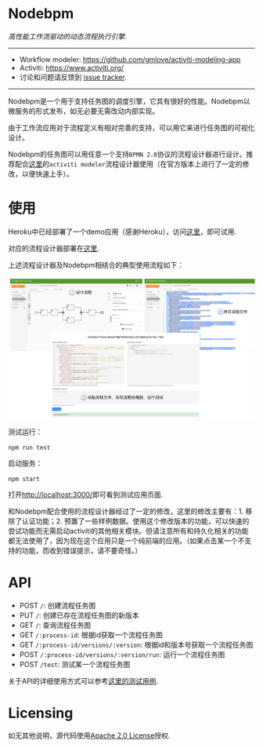 # Nodebpm

*高性能工作流驱动的动态流程执行引擎.*

---

+ Workflow modeler: https://github.com/gmlove/activiti-modeling-app
+ Activiti: https://www.activiti.org/
+ 讨论和问题请反馈到 [issue tracker](https://github.com/gmlove/nodebpm/issues).

---

Nodebpm是一个用于支持任务图的调度引擎，它具有很好的性能。Nodebpm以微服务的形式发布，如无必要无需改动内部实现。

由于工作流应用对于流程定义有相对完善的支持，可以用它来进行任务图的可视化设计。

Nodebpm的任务图可以用任意一个支持`BPMN 2.0`协议的流程设计器进行设计。推荐配合[这里](https://github.com/gmlove/activiti-modeling-app)的`activiti modeler`流程设计器使用（在官方版本上进行了一定的修改，以便快速上手）。

# 使用

Heroku中已经部署了一个demo应用（感谢Heroku），访问[这里](https://infinite-dusk-45126.herokuapp.com/)，即可试用.

对应的流程设计器部署在[这里](https://intense-caverns-26323.herokuapp.com/).

上述流程设计器及Nodebpm相结合的典型使用流程如下：

![使用](doc/usage.png)


测试运行：

```shell
npm run test
```

启动服务：

```shell
npm start
```

打开[http://localhost:3000/](http://localhost:3000/)即可看到测试应用页面.

和Nodebpm配合使用的流程设计器经过了一定的修改，这里的修改主要有：1. 移除了认证功能；2. 预置了一些样例数据。使用这个修改版本的功能，可以快速的尝试功能而无需启动activiti的其他相关模块。但请注意所有和持久化相关的功能都无法使用了，因为现在这个应用只是一个纯前端的应用。（如果点击某一个不支持的功能，而收到错误提示，请不要奇怪。）

# API

- POST `/`: 创建流程任务图
- PUT `/`: 创建已存在流程任务图的新版本
- GET `/`: 查询流程任务图
- GET `/:process-id`: 根据id获取一个流程任务图
- GET `/:process-id/versions/:version`: 根据id和版本号获取一个流程任务图
- POST `/:process-id/versions/:version/run`: 运行一个流程任务图
- POST `/test`: 测试某一个流程任务图

关于API的详细使用方式可以参考[这里的测试用例](https://github.com/gmlove/nodebpm/blob/master/routes/bp.spec.js).

# Licensing
如无其他说明，源代码使用[Apache 2.0 License](./LICENSE)授权.